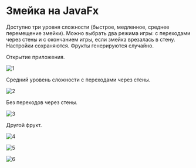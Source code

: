 # Змейка на JavaFx
Доступно три уровня сложности (быстрое, медленное, среднее перемещение змейки). Можно выбрать два режима игры: с переходами через стены и с окончанием игры, если змейка врезалась в стену. Настройки сохраняются. Фрукты генерируются случайно.

Открытие приложения.

![1](https://user-images.githubusercontent.com/72038900/214673774-7f782ab9-ae33-449f-8b54-56081f690022.PNG)

Средний уровень сложности с переходами через стены.

![2](https://user-images.githubusercontent.com/72038900/214674660-a3e4e94d-d196-44cc-8780-f1b0f8b450e6.jpg)

Без переходов через стены.

![3](https://user-images.githubusercontent.com/72038900/214674670-7ec7d131-f888-4675-8bb7-1f4fd7c2fb82.jpg)

Другой фрукт.

![4](https://user-images.githubusercontent.com/72038900/214674673-f8659358-d519-4d49-beb5-96dd8dd77e76.jpg)


![5](https://user-images.githubusercontent.com/72038900/214674676-aa96910b-3849-4039-87c6-63d7684a1c4c.jpg)


![6](https://user-images.githubusercontent.com/72038900/215423456-77b710cf-7c4c-4ced-8649-6c3974d4cd7e.jpg)
